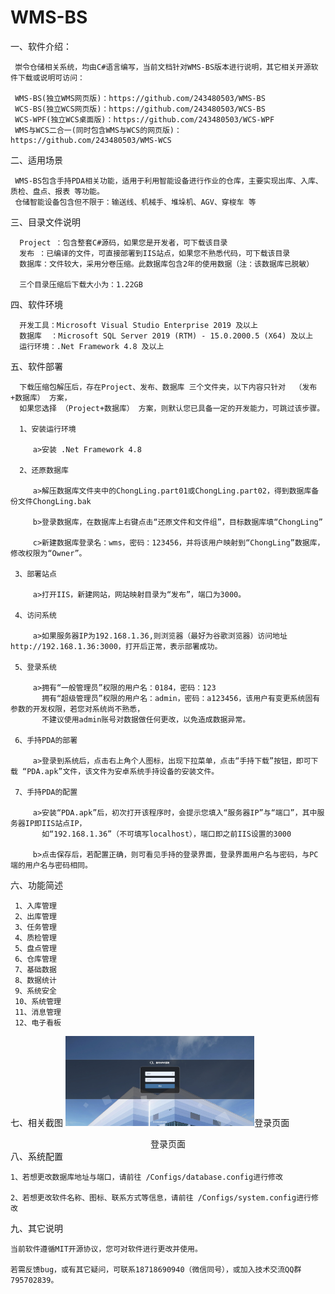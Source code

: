 # WMS-BS

 一、软件介绍：
 
     崇令仓储相关系统，均由C#语言编写，当前文档针对WMS-BS版本进行说明，其它相关开源软件下载或说明可访问：
     
     WMS-BS(独立WMS网页版)：https://github.com/243480503/WMS-BS
     WCS-BS(独立WCS网页版)：https://github.com/243480503/WCS-BS
     WCS-WPF(独立WCS桌面版)：https://github.com/243480503/WCS-WPF
     WMS与WCS二合一(同时包含WMS与WCS的网页版)：https://github.com/243480503/WMS-WCS
     
 二、适用场景
     
     WMS-BS包含手持PDA相关功能，适用于利用智能设备进行作业的仓库，主要实现出库、入库、质检、盘点、报表 等功能。
     仓储智能设备包含但不限于：输送线、机械手、堆垛机、AGV、穿梭车 等
 
 三、目录文件说明
    
      Project ：包含整套C#源码，如果您是开发者，可下载该目录
      发布 ：已编译的文件，可直接部署到IIS站点，如果您不熟悉代码，可下载该目录    
      数据库：文件较大，采用分卷压缩。此数据库包含2年的使用数据（注：该数据库已脱敏）

      三个目录压缩后下载大小为：1.22GB      

 四、软件环境

      开发工具：Microsoft Visual Studio Enterprise 2019 及以上
      数据库  ：Microsoft SQL Server 2019 (RTM) - 15.0.2000.5 (X64) 及以上
      运行环境：.Net Framework 4.8 及以上
      
 五、软件部署

      下载压缩包解压后，存在Project、发布、数据库 三个文件夹，以下内容只针对  （发布+数据库） 方案，
      如果您选择 （Project+数据库） 方案，则默认您已具备一定的开发能力，可跳过该步骤。

      1、安装运行环境
         
         a>安装 .Net Framework 4.8

      2、还原数据库

         a>解压数据库文件夹中的ChongLing.part01或ChongLing.part02，得到数据库备份文件ChongLing.bak
         
         b>登录数据库，在数据库上右键点击“还原文件和文件组”，目标数据库填“ChongLing”

         c>新建数据库登录名：wms，密码：123456，并将该用户映射到“ChongLing”数据库，修改权限为“Owner”。

     3、部署站点
         
         a>打开IIS，新建网站，网站映射目录为“发布”，端口为3000。

     4、访问系统
         
         a>如果服务器IP为192.168.1.36,则浏览器（最好为谷歌浏览器）访问地址 http://192.168.1.36:3000，打开后正常，表示部署成功。
     
     5、登录系统
     
         a>拥有“一般管理员”权限的用户名：0184，密码：123
           拥有“超级管理员”权限的用户名：admin，密码：a123456，该用户有变更系统固有参数的开发权限，若您对系统尚不熟悉，
           不建议使用admin账号对数据做任何更改，以免造成数据异常。

     6、手持PDA的部署

         a>登录到系统后，点击右上角个人图标，出现下拉菜单，点击“手持下载”按钮，即可下载 “PDA.apk”文件，该文件为安卓系统手持设备的安装文件。
     
     7、手持PDA的配置

         a>安装“PDA.apk”后，初次打开该程序时，会提示您填入“服务器IP”与“端口”，其中服务器IP即IIS站点IP，
           如“192.168.1.36”（不可填写localhost），端口即之前IIS设置的3000

         b>点击保存后，若配置正确，则可看见手持的登录界面，登录界面用户名与密码，与PC端的用户名与密码相同。

 六、功能简述
    
     1、入库管理
     2、出库管理
     3、任务管理
     4、质检管理
     5、盘点管理
     6、仓库管理
     7、基础数据
     8、数据统计
     9、系统安全
     10、系统管理
     11、消息管理
     12、电子看板

 七、相关截图
     <img src="https://github.com/243480503/WMS-BS/blob/main/%E7%9B%B8%E5%85%B3%E6%88%AA%E5%9B%BE/PC_Logo.jpg" width="60%" height="60%">登录页面</img>
     <div style='text-align:center;font-size:14px;'>登录页面</div>
 八、系统配置
     
    1、若想更改数据库地址与端口，请前往 /Configs/database.config进行修改
    
    2、若想更改软件名称、图标、联系方式等信息，请前往 /Configs/system.config进行修改

 九、其它说明
 
    当前软件遵循MIT开源协议，您可对软件进行更改并使用。
    
    若需反馈bug，或有其它疑问，可联系18718690940（微信同号），或加入技术交流QQ群795702839。

    
